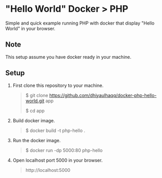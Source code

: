 # "Hello World" Docker > PHP

Simple and quick example running PHP with docker that display "Hello World" in your browser.

## Note

This setup assume you have docker ready in your machine.

## Setup

1. First clone this repository to your machine.

   > $ git clone https://github.com/dhiyaulhaqq/docker-php-hello-world.git app
   >
   > $ cd app
   >


1. Build docker image.

   > $ docker build -t php-hello .
   
2. Run the docker image.

   > $ docker run -dp 5000:80 php-hello
   
3. Open localhost port 5000 in your browser.

   > http://localhost:5000

